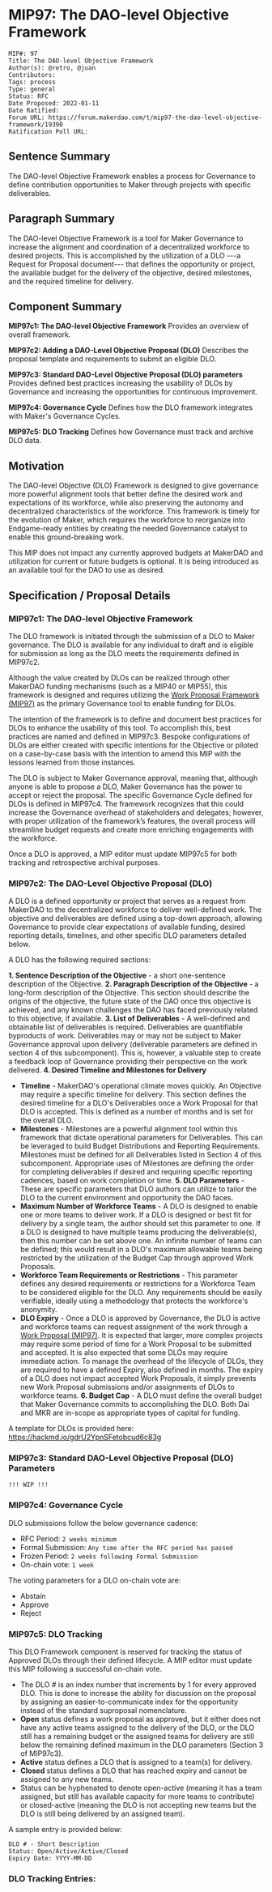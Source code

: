 # MIP97: The DAO-level Objective Framework

```
MIP#: 97
Title: The DAO-level Objective Framework
Author(s): @retro, @juan
Contributors:
Tags: process
Type: general
Status: RFC
Date Proposed: 2022-01-11
Date Ratified:
Forum URL: https://forum.makerdao.com/t/mip97-the-dao-level-objective-framework/19390
Ratification Poll URL: 
```

## Sentence Summary

The DAO-level Objective Framework enables a process for Governance to define contribution opportunities to Maker through projects with specific deliverables.

## Paragraph Summary

The DAO-level Objective Framework is a tool for Maker Governance to increase the alignment and coordination of a decentralized workforce to desired projects. This is accomplished by the utilization of a DLO ---a Request for Proposal document--- that defines the opportunity or project, the available budget for the delivery of the objective, desired milestones, and the required timeline for delivery.

## Component Summary

**MIP97c1: The DAO-level Objective Framework**
Provides an overview of overall framework.

**MIP97c2: Adding a DAO-Level Objective Proposal (DLO)**
Describes the proposal template and requirements to submit an eligible DLO.

**MIP97c3: Standard DAO-Level Objective Proposal (DLO) parameters**
Provides defined best practices increasing the usability of DLOs by Governance and increasing the opportunities for continuous improvement.

**MIP97c4: Governance Cycle**
Defines how the DLO framework integrates with Maker's Governance Cycles.

**MIP97c5: DLO Tracking**
Defines how Governance must track and archive DLO data.

## Motivation

The DAO-level Objective (DLO) Framework is designed to give governance more powerful alignment tools that better define the desired work and expectations of its workforce, while also preserving the autonomy and decentralized characteristics of the workforce. This framework is timely for the evolution of Maker, which requires the workforce to reorganize into Endgame-ready entities by creating the needed Governance catalyst to enable this ground-breaking work.

This MIP does not impact any currently approved budgets at MakerDAO and utilization for current or future budgets is optional. It is being introduced as an available tool for the DAO to use as desired.

## Specification / Proposal Details

### MIP97c1: The DAO-level Objective Framework

The DLO framework is initiated through the submission of a DLO to Maker governance. The DLO is available for any individual to draft and is eligible for submission as long as the DLO meets the requirements defined in MIP97c2.

Although the value created by DLOs can be realized through other MakerDAO funding mechanisms (such as a MIP40 or MIP55), this framework is designed and requires utilizing the [Work Proposal Framework (MIP97)](https://forum.makerdao.com/t/mip97-the-work-proposal-framework/19391) as the primary Governance tool to enable funding for DLOs.

The intention of the framework is to define and document best practices for DLOs to enhance the usability of this tool. To accomplish this, best practices are named and defined in MIP97c3. Bespoke configurations of DLOs are either created with specific intentions for the Objective or piloted on a case-by-case basis with the intention to amend this MIP with the lessons learned from those instances.

The DLO is subject to Maker Governance approval, meaning that, although anyone is able to propose a DLO, Maker Governance has the power to accept or reject the proposal. The specific Governance Cycle defined for DLOs is defined in MIP97c4. The framework recognizes that this could increase the Governance overhead of stakeholders and delegates; however, with proper utilization of the framework’s features, the overall process will streamline budget requests and create more enriching engagements with the workforce.

Once a DLO is approved, a MIP editor must update MIP97c5 for both tracking and retrospective archival purposes.

### MIP97c2: The DAO-Level Objective Proposal (DLO)

A DLO is a defined opportunity or project that serves as a request from MakerDAO to the decentralized workforce to deliver well-defined work. The objective and deliverables are defined using a top-down approach, allowing Governance to provide clear expectations of available funding, desired reporting details, timelines, and other specific DLO parameters detailed below.

A DLO has the following required sections:

**1. Sentence Description of the Objective** - a short one-sentence description of the Objective.
**2. Paragraph Description of the Objective** - a long-form description of the Objective. This section should describe the origins of the objective, the future state of the DAO once this objective is achieved, and any known challenges the DAO has faced previously related to this objective, if available.
**3. List of Deliverables** - A well-defined and obtainable list of deliverables is required. Deliverables are quantifiable byproducts of work. Deliverables may or may not be subject to Maker Governance approval upon delivery (deliverable parameters are defined in section 4 of this subcomponent). This is, however, a valuable step to create a feedback loop of Governance providing their perspective on the work delivered.
**4. Desired Timeline and Milestones for Delivery**
* **Timeline** - MakerDAO's operational climate moves quickly. An Objective may require a specific timeline for delivery. This section defines the desired timeline for a DLO's Deliverables once a Work Proposal for that DLO is accepted. This is defined as a number of months and is set for the overall DLO.
* **Milestones** - Milestones are a powerful alignment tool within this framework that dictate operational parameters for Deliverables. This can be leveraged to build Budget Distributions and Reporting Requirements. Milestones must be defined for all Deliverables listed in Section 4 of this subcomponent. Appropriate uses of Milestones are defining the order for completing deliverables if desired and requiring specific reporting cadences, based on work completion or time.
**5. DLO Parameters** - These are specific parameters that DLO authors can utilize to tailor the DLO to the current environment and opportunity the DAO faces.
* **Maximum Number of Workforce Teams** - A DLO is designed to enable one or more teams to deliver work. If a DLO is designed or best fit for delivery by a single team, the author should set this parameter to one. If a DLO is designed to have multiple teams producing the deliverable(s), then this number can be set above one. An infinite number of teams can be defined; this would result in a DLO's maximum allowable teams being restricted by the utilization of the Budget Cap through approved Work Proposals.
* **Workforce Team Requirements or Restrictions** - This parameter defines any desired requirements or restrictions for a Workforce Team to be considered eligible for the DLO. Any requirements should be easily verifiable, ideally using a methodology that protects the workforce's anonymity.
* **DLO Expiry** - Once a DLO is approved by Governance, the DLO is active and workforce teams can request assignment of the work through a [Work Proposal (MIP97)](https://forum.makerdao.com/t/mip97-the-work-proposal-framework/19391). It is expected that larger, more complex projects may require some period of time for a Work Proposal to be submitted and accepted. It is also expected that some DLOs may require immediate action. To manage the overhead of the lifecycle of DLOs, they are required to have a defined Expiry, also defined in months. The expiry of a DLO does not impact accepted Work Proposals, it simply prevents new Work Proposal submissions and/or assignments of DLOs to workforce teams.
**6. Budget Cap** - A DLO must define the overall budget that Maker Governance commits to accomplishing the DLO. Both Dai and MKR are in-scope as appropriate types of capital for funding.

A template for DLOs is provided here: https://hackmd.io/gdrU2YpnSFetobcud6c83g

### MIP97c3: Standard DAO-Level Objective Proposal (DLO) Parameters

```!!! WIP !!!```

### MIP97c4: Governance Cycle

DLO submissions follow the below governance cadence:

* RFC Period: `2 weeks minimum`
* Formal Submission: `Any time after the RFC period has passed`
* Frozen Period: `2 weeks following Formal Submission`
* On-chain vote: `1 week`

The voting parameters for a DLO on-chain vote are:

* Abstain
* Approve
* Reject

### MIP97c5: DLO Tracking

This DLO Framework component is reserved for tracking the status of Approved DLOs through their defined lifecycle. A MIP editor must update this MIP following a successful on-chain vote.
* The DLO # is an index number that increments by 1 for every approved DLO. This is done to increase the ability for discussion on the proposal by assigning an easier-to-communicate index for the opportunity instead of the standard suproposal nomenclature.
* **Open** status defines a work proposal as approved, but it either does not have any active teams assigned to the delivery of the DLO, or the DLO still has a remaining budget or the assigned teams for delivery are still below the remaining defined maximum in the DLO parameters (Section 3 of MIP97c3).
* **Active** status defines a DLO that is assigned to a team(s) for delivery.
* **Closed** status defines a DLO that has reached expiry and cannot be assigned to any new teams.
* Status can be hyphenated to denote open-active (meaning it has a team assigned, but still has available capacity for more teams to contribute) or closed-active (meaning the DLO is not accepting new teams but the DLO is still being delivered by an assigned team).

A sample entry is provided below:

```
DLO # - Short Description
Status: Open/Active/Active/Closed
Expiry Date: YYYY-MM-DD
```

### DLO Tracking Entries:


